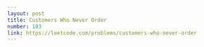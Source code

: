 ```yaml
---
layout: post
title: Customers Who Never Order
number: 183
link: https://leetcode.com/problems/customers-who-never-order
---
```

